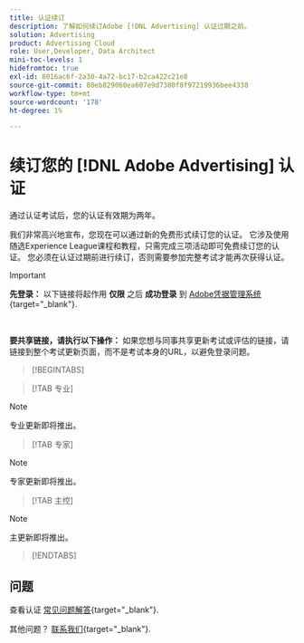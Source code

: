 ```yaml
---
title: 认证续订
description: 了解如何续订Adobe [!DNL Advertising] 认证过期之前。
solution: Advertising
product: Advertising Cloud
role: User,Developer, Data Architect
mini-toc-levels: 1
hidefromtoc: true
exl-id: 8016ac6f-2a30-4a72-bc17-b2ca422c21e8
source-git-commit: 80eb829060ea607e9d7380f8f97219936bee4338
workflow-type: tm+mt
source-wordcount: '178'
ht-degree: 1%

---
```


# 续订您的 [!DNL Adobe Advertising] 认证

通过认证考试后，您的认证有效期为两年。

我们非常高兴地宣布，您现在可以通过新的免费形式续订您的认证。 它涉及使用随选Experience League课程和教程，只需完成三项活动即可免费续订您的认证。 您必须在认证过期前进行续订，否则需要参加完整考试才能再次获得认证。

>[!IMPORTANT]
>
>**先登录：** 以下链接将起作用 **仅限** 之后 **成功登录** 到 [Adobe凭据管理系统](https://www.certmetrics.com/adobe){target="_blank"}.
>
><br>
>
>**要共享链接，请执行以下操作：** 如果您想与同事共享更新考试或评估的链接，请链接到整个考试更新页面，而不是考试本身的URL，以避免登录问题。

>[!BEGINTABS]

>[!TAB 专业]

>[!NOTE]
>
>专业更新即将推出。

>[!TAB 专家]

>[!NOTE]
>
>专家更新即将推出。

>[!TAB 主控]

>[!NOTE]
>
>主更新即将推出。

>[!ENDTABS]

## 问题

查看认证 [常见问题解答](https://experienceleague.adobe.com/docs/certification/certification/faq.html){target="_blank"}.

其他问题？ [联系我们](mailto:certif@adobe.com){target="_blank"}.
